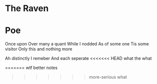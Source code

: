 # The Raven
# Poe

Once upon 
Over many a quant 
While I nodded
As of some one
Tis some visitor
Only this and nothing more

Ah distinctly I remeber
And each seperate
<<<<<<< HEAD
what the what

=======
wtf
better notes
>>>>>>> more-serious
what 
